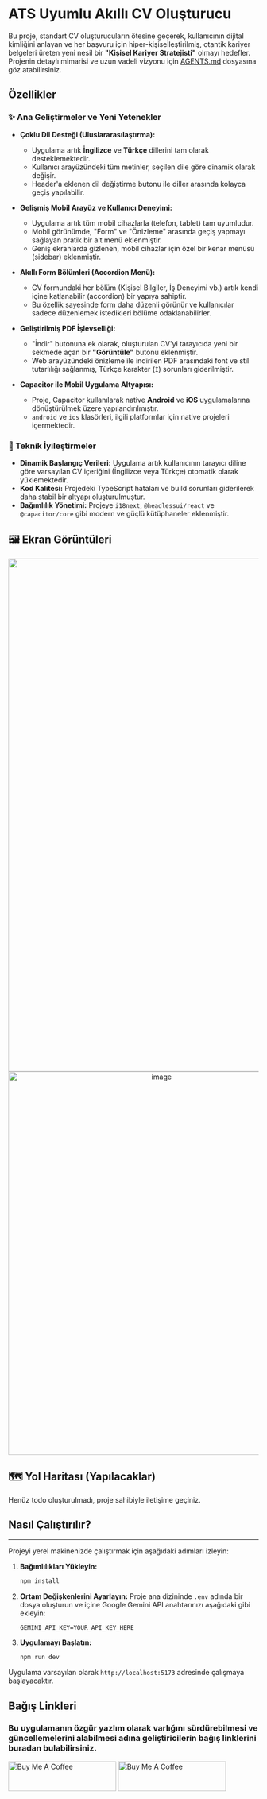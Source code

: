 # **ATS Uyumlu Akıllı CV Oluşturucu**

Bu proje, standart CV oluşturucuların ötesine geçerek, kullanıcının dijital kimliğini anlayan ve her başvuru için hiper-kişiselleştirilmiş, otantik kariyer belgeleri üreten yeni nesil bir **"Kişisel Kariyer Stratejisti"** olmayı hedefler.  
Projenin detaylı mimarisi ve uzun vadeli vizyonu için [AGENTS.md](http.docs.google.com/AGENTS.md) dosyasına göz atabilirsiniz.

## Özellikler

### ✨ Ana Geliştirmeler ve Yeni Yetenekler

*   **Çoklu Dil Desteği (Uluslararasılaştırma):**
    *   Uygulama artık **İngilizce** ve **Türkçe** dillerini tam olarak desteklemektedir.
    *   Kullanıcı arayüzündeki tüm metinler, seçilen dile göre dinamik olarak değişir.
    *   Header'a eklenen dil değiştirme butonu ile diller arasında kolayca geçiş yapılabilir.

*   **Gelişmiş Mobil Arayüz ve Kullanıcı Deneyimi:**
    *   Uygulama artık tüm mobil cihazlarla (telefon, tablet) tam uyumludur.
    *   Mobil görünümde, "Form" ve "Önizleme" arasında geçiş yapmayı sağlayan pratik bir alt menü eklenmiştir.
    *   Geniş ekranlarda gizlenen, mobil cihazlar için özel bir kenar menüsü (sidebar) eklenmiştir.

*   **Akıllı Form Bölümleri (Accordion Menü):**
    *   CV formundaki her bölüm (Kişisel Bilgiler, İş Deneyimi vb.) artık kendi içine katlanabilir (accordion) bir yapıya sahiptir.
    *   Bu özellik sayesinde form daha düzenli görünür ve kullanıcılar sadece düzenlemek istedikleri bölüme odaklanabilirler.

*   **Geliştirilmiş PDF İşlevselliği:**
    *   "İndir" butonuna ek olarak, oluşturulan CV'yi tarayıcıda yeni bir sekmede açan bir **"Görüntüle"** butonu eklenmiştir.
    *   Web arayüzündeki önizleme ile indirilen PDF arasındaki font ve stil tutarlılığı sağlanmış, Türkçe karakter (`İ`) sorunları giderilmiştir.

*   **Capacitor ile Mobil Uygulama Altyapısı:**
    *   Proje, Capacitor kullanılarak native **Android** ve **iOS** uygulamalarına dönüştürülmek üzere yapılandırılmıştır.
    *   `android` ve `ios` klasörleri, ilgili platformlar için native projeleri içermektedir.

### 🔧 Teknik İyileştirmeler

*   **Dinamik Başlangıç Verileri:** Uygulama artık kullanıcının tarayıcı diline göre varsayılan CV içeriğini (İngilizce veya Türkçe) otomatik olarak yüklemektedir.
*   **Kod Kalitesi:** Projedeki TypeScript hataları ve build sorunları giderilerek daha stabil bir altyapı oluşturulmuştur.
*   **Bağımlılık Yönetimi:** Projeye `i18next`, `@headlessui/react` ve `@capacitor/core` gibi modern ve güçlü kütüphaneler eklenmiştir.

## **🖼️ Ekran Görüntüleri**

<div align="center">
<img width="1919" height="1033" alt="Ekran görüntüsü 2025-09-19 213146" src="https://github.com/user-attachments/assets/8aba5e71-7098-4ad1-b335-0ccd555b3e00" />

<img width="601" height="772" alt="image" src="https://github.com/user-attachments/assets/1f0e3898-61ff-43fd-96f4-f5a74ebbdbc4" />
</div>

## **🗺️ Yol Haritası (Yapılacaklar)**

Henüz todo oluşturulmadı, proje sahibiyle iletişime geçiniz.

## Nasıl Çalıştırılır?
-------
Projeyi yerel makinenizde çalıştırmak için aşağıdaki adımları izleyin:

1.  **Bağımlılıkları Yükleyin:**
    ```bash
    npm install
    ```

2.  **Ortam Değişkenlerini Ayarlayın:**
    Proje ana dizininde `.env` adında bir dosya oluşturun ve içine Google Gemini API anahtarınızı aşağıdaki gibi ekleyin:
    ```
    GEMINI_API_KEY=YOUR_API_KEY_HERE
    ```

3.  **Uygulamayı Başlatın:**
    ```bash
    npm run dev
    ```

Uygulama varsayılan olarak `http://localhost:5173` adresinde çalışmaya başlayacaktır.

## Bağış Linkleri
### Bu uygulamanın özgür yazlım olarak varlığını sürdürebilmesi ve güncellemelerini alabilmesi adına geliştiricilerin bağış linklerini buradan bulabilirsiniz.

<a href="https://www.buymeacoffee.com/ru1vly" target="_blank"><img src="https://cdn.buymeacoffee.com/buttons/v2/default-yellow.png" alt="Buy Me A Coffee" style="height: 60px !important;width: 217px !important;" ></a>
<a href="https://buymeacoffee.com/ykpkrmzcn53" target="_blank"><img src="https://cdn.buymeacoffee.com/buttons/v2/default-yellow.png" alt="Buy Me A Coffee" style="height: 60px !important;width: 217px !important;" ></a>

